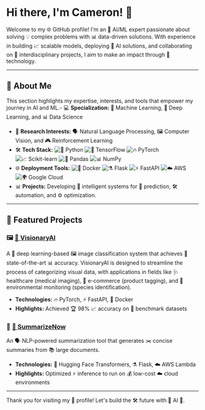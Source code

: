 # Hi there, I'm Cameron! 👋

Welcome to my 🌐 GitHub profile! I'm an 🤖 AI/ML expert passionate about solving 💡 complex problems with 📊 data-driven solutions. With experience in building 📈 scalable models, deploying 🚀 AI solutions, and collaborating on 🤝 interdisciplinary projects, I aim to make an impact through 🔧 technology.

---

## 🧠 About Me

This section highlights my expertise, interests, and tools that empower my journey in AI and ML.- 💻 **Specialization:** 🤖 Machine Learning, 🧠 Deep Learning, and 📊 Data Science
- 🔬 **Research Interests:** 🗣️ Natural Language Processing, 🖼️ Computer Vision, and 🎮 Reinforcement Learning
- 🛠 **Tech Stack:**
  ![🐍 Python](https://img.shields.io/badge/Python-3776AB?style=flat&logo=python&logoColor=white)
  ![🧡 TensorFlow](https://img.shields.io/badge/TensorFlow-FF6F00?style=flat&logo=tensorflow&logoColor=white)
  ![🔥 PyTorch](https://img.shields.io/badge/PyTorch-EE4C2C?style=flat&logo=pytorch&logoColor=white)
  ![📈 Scikit-learn](https://img.shields.io/badge/Scikit--learn-F7931E?style=flat&logo=scikitlearn&logoColor=white)
  ![🐼 Pandas](https://img.shields.io/badge/Pandas-150458?style=flat&logo=pandas&logoColor=white)
  ![📊 NumPy](https://img.shields.io/badge/NumPy-013243?style=flat&logo=numpy&logoColor=white)
- 🌐 **Deployment Tools:**
  ![🐳 Docker](https://img.shields.io/badge/Docker-2496ED?style=flat&logo=docker&logoColor=white)
  ![⚗️ Flask](https://img.shields.io/badge/Flask-000000?style=flat&logo=flask&logoColor=white)
  ![⚡ FastAPI](https://img.shields.io/badge/FastAPI-009688?style=flat&logo=fastapi&logoColor=white)
  ![☁️ AWS](https://img.shields.io/badge/AWS-232F3E?style=flat&logo=amazonaws&logoColor=white)
  ![🌍 Google Cloud](https://img.shields.io/badge/Google%20Cloud-4285F4?style=flat&logo=googlecloud&logoColor=white)
- 📊 **Projects:** Developing 🤖 intelligent systems for 🔮 prediction, 🛠️ automation, and ⚙️ optimization.

--- 

## 🌟 Featured Projects

### 🖼 [🌟 VisionaryAI](https://github.com/David-Henderson1/visionary-ai)
A 🤖 deep learning-based 🖼 image classification system that achieves 🌟 state-of-the-art 📊 accuracy. VisionaryAI is designed to streamline the process of categorizing visual data, with applications in fields like 🩺 healthcare (medical imaging), 🛒 e-commerce (product tagging), and 🌳 environmental monitoring (species identification).

- **Technologies:** 🔥 PyTorch, ⚡ FastAPI, 🐳 Docker
- **Highlights:** Achieved 🏆 98% 📈 accuracy on 🎯 benchmark datasets

### 📜 [📝 SummarizeNow](https://github.com/David-Henderson1/summarize-now)
An 🗣️ NLP-powered summarization tool that generates ✂️ concise summaries from 📚 large documents.

- **Technologies:** 🤗 Hugging Face Transformers, ⚗️ Flask, ☁️ AWS Lambda
- **Highlights:** Optimized ⚡ inference to run on 💰 low-cost ☁️ cloud environments

---

Thank you for visiting my 🌟 profile! Let's build the 🛠️ future with 🤖 AI 🚀.

